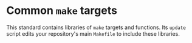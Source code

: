 # Common `make` targets

This standard contains libraries of `make` targets and functions. Its
`update` script edits your repository's main `Makefile` to include these
libraries.
